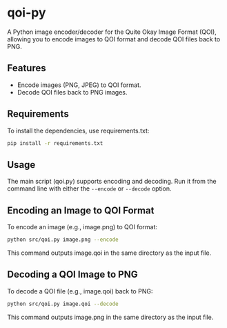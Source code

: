 # qoi-py

A Python image encoder/decoder for the Quite Okay Image Format (QOI), allowing you to encode images to QOI format and decode QOI files back to PNG.

## Features
- Encode images (PNG, JPEG) to QOI format.
- Decode QOI files back to PNG images.

## Requirements
To install the dependencies, use requirements.txt:

```bash
pip install -r requirements.txt
```

## Usage
The main script (qoi.py) supports encoding and decoding. Run it from the command line with either the `--encode` or `--decode` option.

## Encoding an Image to QOI Format
To encode an image (e.g., image.png) to QOI format:

```bash
python src/qoi.py image.png --encode
```

This command outputs image.qoi in the same directory as the input file.

## Decoding a QOI Image to PNG
To decode a QOI file (e.g., image.qoi) back to PNG:

```bash
python src/qoi.py image.qoi --decode
```

This command outputs image.png in the same directory as the input file.


